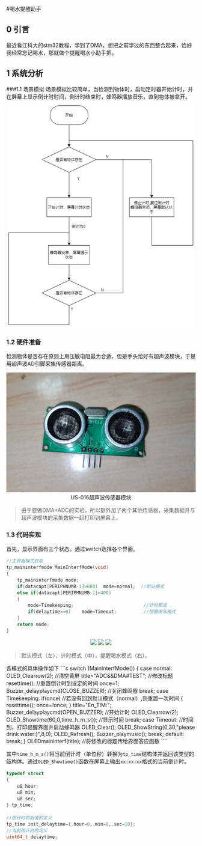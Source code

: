 #喝水提醒助手
## 0 引言
最近看江科大的stm32教程，学到了DMA，想把之前学过的东西整合起来，恰好我经常忘记喝水，那就做个提醒喝水小助手把。

## 1 系统分析
###1.1 场景模拟
场景模拟比较简单，当检测到物体时，启动定时器开始计时，并在屏幕上显示倒计时时间，倒计时结束时，蜂鸣器播放音乐，直到物体被拿开。

<div align=center><img src="%E6%9C%AA%E5%91%BD%E5%90%8D%E7%BB%98%E5%9B%BE.png"></div>

### 1.2 硬件准备
检测物体是否存在原则上用压敏电阻最为合适，但是手头恰好有超声波模块，于是用超声波AD引脚采集传感器距离。
<div align=center><img src="IMG_20230119_151631_edit_18052021559743.jpg"，lenth=200></div>

<center> US-016超声波传感器模块</center>

</p>

>由于要做DMA+ADC的实验，所以额外加了两个其他传感器，采集数据并与超声波模块的采集数据一起打印到屏幕上。

### 1.3 代码实现

首先，显示界面有三个状态。通过switch选择各个界面。
```c
//主界面模式获取
tp_maininterfmode MainInterfMode(void)
{
	tp_maininterfmode mode;
	if(datacapt[PERIPHNUMB-1]>800)	mode=normal;  //默认模式
	else if(datacapt[PERIPHNUMB-1]<400)	
	{
		mode=Timekeeping;                          //计时模式
		if(delaytime==0)	mode=Timeout;          //提醒喝水模式
	}
	return mode;
}
````


<center >
<img src="IMG_20230119_162845.jpg" width=250/>
<img src="IMG_20230119_162926.jpg" width=250/>
<img src="IMG_20230119_163016.jpg" width=250/>
</center>

>默认模式（左），计时模式（中），提醒喝水模式（右）。

</p>
</p>
各模式的具体操作如下
```c
switch (MainInterfMode())
		{
			case normal:
				OLED_Clearrow(2);   //清空黄屏
				title="ADC&&DMA#TEST";  //修改标题
				resettime();    //重置倒计时到设定的时间
				once=1;
				Buzzer_delayplaycmd(CLOSE_BUZZER);  //关闭蜂鸣器
				break;
			case Timekeeping:
				if(once)    //若没有回到默认模式（normal）,则重置一次时间
				{
					resettime();
					once=!once;
				}
				title="En_TIM:";
				Buzzer_delayplaycmd(OPEN_BUZZER);    //开始计时
				OLED_Clearrow(2);
				OLED_Showtime(60,0,time_h_m_s());   //显示时间
				break;
			case Timeout:   //时间到，打印提醒界面并启动蜂鸣器
				OLED_Clear();
				OLED_ShowString(0,30,"please drink water:)",8,0);
				OLED_Refresh();
				Buzzer_playmusic();
				break;
			default:
				break;
		}
		OLEDmaininterf(title);  //将修改的标题传给界面答应函数
````

其中`time_h_m_s()`将当前倒计时（单位秒）转换为`tp_time`结构体并返回该类型的结构体。通过`OLED_Showtime()`函数在屏幕上输出`xx:xx:xx`格式的当前倒计时。

```c
typedef struct 
{
    u8 hour;
    u8 min;
    u8 sec;
} tp_time;

//倒计时初始值的定义
tp_time init_delaytime={.hour=0,.min=0,.sec=10};
//当前倒计时的定义
uint64_t delaytime;
````

